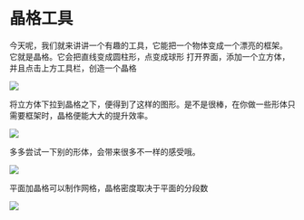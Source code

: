 # 晶格工具

今天呢，我们就来讲讲一个有趣的工具，它能把一个物体变成一个漂亮的框架。 &#x20;
它就是晶格。它会把直线变成圆柱形，点变成球形 &#x20;
打开界面，添加一个立方体，并且点击上方工具栏，创造一个晶格

![](https://qhdtc.oss-cn-chengdu.aliyuncs.com/obsidian/image_2t_5iGakgh.png)

将立方体下拉到晶格之下，便得到了这样的图形。是不是很棒，在你做一些形体只需要框架时，晶格便能大大的提升效率。

![](https://qhdtc.oss-cn-chengdu.aliyuncs.com/obsidian/image_LsZJEJQ98t.png)

多多尝试一下别的形体，会带来很多不一样的感受哦。

![](https://qhdtc.oss-cn-chengdu.aliyuncs.com/obsidian/image_D_2fCOWPMn.png)

平面加晶格可以制作网格，晶格密度取决于平面的分段数

![](https://qhdtc.oss-cn-chengdu.aliyuncs.com/obsidian/image_Sl9qFj66ch.png)
